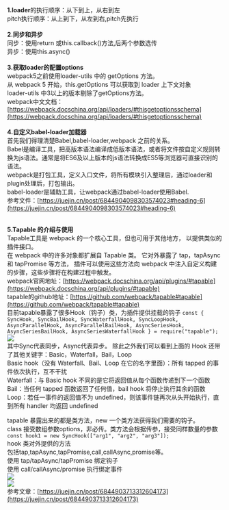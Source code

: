 **1.loader**的执行顺序：从下到上，从右到左<br>
 pitch执行顺序：从上到下，从左到右,pitch先执行<br><br>
**2.同步和异步**<br>
 同步：使用return 或this.callback()方法,后两个参数选传<br>
 异步：使用this.async()<br><br>
**3.获取loader的配置options**<br>
webpack5之前使用loader-utils 中的 getOptions 方法。<br>
从 webpack 5 开始，this.getOptions 可以获取到 loader 上下文对象<br>
loader-utils 中3以上的版本剔除了getOptions方法。<br>
webpack中文文档：[https://webpack.docschina.org/api/loaders/#thisgetoptionsschema](https://webpack.docschina.org/api/loaders/#thisgetoptionsschema) <br><br>
**4.自定义babel-loader加载器**<br>
首先我们得理清楚Babel,babel-loader,webpack 之前的关系。<br>
Babel是编译工具，把高版本语法编译成低版本语法，或者将文件按自定义规则转换为js语法。通常是将ES6及以上版本的js语法转换成ES5等浏览器可直接识别的语法。<br>
webpack是打包工具，定义入口文件，将所有模块引入整理后，通过loader和plugin处理后，打包输出。<br>
babel-loader是辅助工具，让webpack通过babel-loader使用Babel.<br>
参考文件：[https://juejin.cn/post/6844904098303574023#heading-6](https://juejin.cn/post/6844904098303574023#heading-6) <br><br>

**5.Tapable 的介绍与使用**<br>
Tapable工具是 webpack 的一个核心工具，但也可用于其他地方， 以提供类似的插件接口。<br>
在 webpack 中的许多对象都扩展自 Tapable 类。 它对外暴露了 tap，tapAsync 和 tapPromise 等方法， 插件可以使用这些方法向 webpack 中注入自定义构建的步骤，这些步骤将在构建过程中触发。<br>
webpack官网地址：[https://webpack.docschina.org/api/plugins/#tapable](https://webpack.docschina.org/api/plugins/#tapable) <br>
tapable的github地址：[https://github.com/webpack/tapable#tapable](https://github.com/webpack/tapable#tapable) <br>
目前tapable暴露了很多Hook（钩子）类，为插件提供挂载的钩子
`const {
  SyncHook,
  SyncBailHook,
  SyncWaterfallHook,
  SyncLoopHook,
  AsyncParallelHook,
  AsyncParallelBailHook,
  AsyncSeriesHook,
  AsyncSeriesBailHook,
  AsyncSeriesWaterfallHook
} = require("tapable");` <br>
![](E:\我的代码\前端学习项目\webpack-loader-plugin\public\images\img.png)<br>
其中Sync代表同步，Async代表异步。 除此之外我们可以看到上面的 Hook 还带了其他关键字：Basic，Waterfall，Bail，Loop<br>
Basic hook（没有 Waterfall、Bail、Loop 在它的名字里面）：所有 tapped 的事件依次执行，互不干扰 <br>
Waterfall：与 Basic hook 不同的是它将返回值从每个函数传递到下一个函数 <br>
Bail：当任何 tapped 函数返回了任何值，bail hook 将停止执行其余的函数 <br>
Loop：若任一事件的返回值不为 undefined，则该事件链再次从头开始执行，直到所有 handler 均返回 undefined <br>

tapable 暴露出来的都是类方法，new 一个类方法获得我们需要的钩子。<br>
class 接受数组参数options，非必传。类方法会根据传参，接受同样数量的参数<br>
`const hook1 = new SyncHook(["arg1", "arg2", "arg3"]);` <br>
hook 类对外提供的方法 <br>
包括tap,tapAsync,tapPromise,call,callAsync,promise等。<br>
使用 tap/tapAsync/tapPromise 绑定钩子<br>
使用 call/callAsync/promise 执行绑定事件<br>
![](E:\我的代码\前端学习项目\webpack-loader-plugin\public\images\img_1.png) <br>
![](E:\我的代码\前端学习项目\webpack-loader-plugin\public\images\img_2.png) <br>
参考文章：[https://juejin.cn/post/6844903713312604173](https://juejin.cn/post/6844903713312604173) <br>

 
